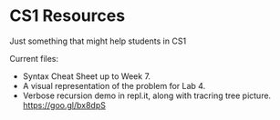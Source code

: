 # CS1 Resources
Just something that might help students in CS1

Current files:
* Syntax Cheat Sheet up to Week 7.
* A visual representation of the problem for Lab 4.
* Verbose recursion demo in repl.it, along with tracring tree picture. https://goo.gl/bx8dpS

